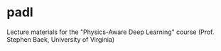 # padl
Lecture materials for the "Physics-Aware Deep Learning" course (Prof. Stephen Baek, University of Virginia)
